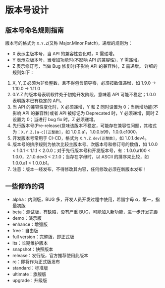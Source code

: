 # 版本号设计

## 版本号命名规则指南

版本号的格式为 `X.Y.Z`(又称 Major.Minor.Patch)，递增的规则为：

- X 表示主版本号，当 API 的兼容性变化时，X 需递增。
- Y 表示次版本号，当增加功能时(不影响 API 的兼容性)，Y 需递增。
- Z 表示修订号，当做 Bug 修复时(不影响 API 的兼容性)，Z 需递增。
  详细的规则如下：

1. X, Y, Z 必须为非负整数，且不得包含前导零，必须按数值递增，如 1.9.0 -> 1.10.0 -> 1.11.0
2. 0.Y.Z 的版本号表明软件处于初始开发阶段，意味着 API 可能不稳定；1.0.0 表明版本已有稳定的 API。
3. 当 API 的兼容性变化时，X 必须递增，Y 和 Z 同时设置为 0；当新增功能(不影响 API 的兼容性)或者 API 被标记为 Deprecated 时，Y 必须递增，同时 Z 设置为 0；当进行 bug fix 时，Z 必须递增。
4. 先行版本号(Pre-release)意味该版本不稳定，可能存在兼容性问题，其格式为：`X.Y.Z.[a-c][正整数]`，如 1.0.0.a1，1.0.0.b99，1.0.0.c1000。
5. 开发版本号常用于 CI-CD，格式为 `X.Y.Z.dev[正整数]`，如 1.0.1.dev4。
6. 版本号的排序规则为依次比较主版本号、次版本号和修订号的数值，如 1.0.0 < 1.0.1 < 1.1.1 < 2.0.0；对于先行版本号和开发版本号，有：1.0.0.a100 < 1.0.0，2.1.0.dev3 < 2.1.0；当存在字母时，以 ASCII 的排序来比较，如 1.0.0.a1 < 1.0.0.b1。
7. 注意：版本一经发布，不得修改其内容，任何修改必须在新版本发布！

## 一些修饰的词

- alpha：内测版，BUG 多，开发人员开发过程中使用，希腊字母 α，第一，指最初版
- beta：测试版，有缺陷，没有严重 BUG，可能加入新功能，进一步开发完善
- demo：演示版
- enhance：增强版
- free：自由版
- full version：完整版，即正式版
- lts：长期维护版本
- snapshot：快照版本
- release：发行版，官方推荐使用此版本
- rc：即将作为正式版发布
- standard：标准版
- ultimate：旗舰版
- upgrade：升级版

